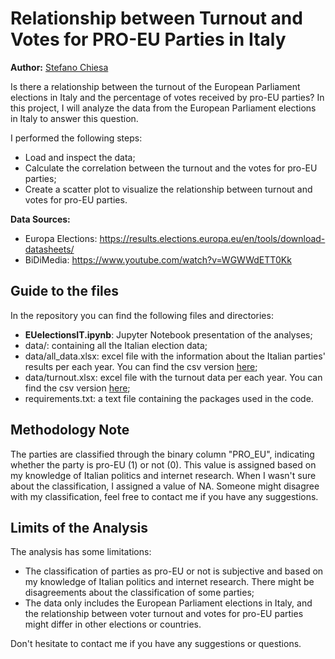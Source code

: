 # Relationship between Turnout and Votes for PRO-EU Parties in Italy
**Author:** [Stefano Chiesa](https://www.linkedin.com/in/stefano-chiesa-8a0502184/)


Is there a relationship between the turnout of the European Parliament elections in Italy and the percentage of votes received by pro-EU parties? In this project, I will analyze the data from the European Parliament elections in Italy to answer this question. 

I performed the following steps:
- Load and inspect the data;
- Calculate the correlation between the turnout and the votes for pro-EU parties;
- Create a scatter plot to visualize the relationship between turnout and votes for pro-EU parties.


**Data Sources:**
- Europa Elections: https://results.elections.europa.eu/en/tools/download-datasheets/
- BiDiMedia: https://www.youtube.com/watch?v=WGWWdETT0Kk


## Guide to the files
In the repository you can find the following files and directories:
- **EUelectionsIT.ipynb**: Jupyter Notebook presentation of the analyses; 
- data/: containing all the Italian election data;
- data/all_data.xlsx: excel file with the information about the Italian parties' results per each year.
  You can find the csv version [here](https://www.kaggle.com/datasets/ilchurch/european-parliament-elections-1979-2019-italy);
- data/turnout.xlsx: excel file with the turnout data per each year. You can find the csv version [here](https://www.kaggle.com/datasets/ilchurch/european-parliament-elections-turnout-italy);
- requirements.txt: a text file containing the packages used in the code.

## Methodology Note
The parties are classified through the binary column "PRO_EU", indicating whether the party is pro-EU (1) or not (0). 
This value is assigned based on my knowledge of Italian politics and internet research. When I wasn't sure about the classification, I assigned a value of NA.
Someone might disagree with my classification, feel free to contact me if you have any suggestions.


## Limits of the Analysis
The analysis has some limitations:
- The classification of parties as pro-EU or not is subjective and based on my knowledge of Italian politics and internet research. There might be disagreements about the classification of some parties;
- The data only includes the European Parliament elections in Italy, and the relationship between voter turnout and votes for pro-EU parties might differ in other elections or countries.

Don't hesitate to contact me if you have any suggestions or questions.


